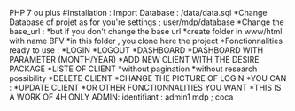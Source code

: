 PHP 7 ou plus 
#Installation :
    Import Database : /data/data.sql
    *Change Database of projet as for you're settings ; user/mdp/database
    *Change the base_url : 
        *but if you don't change the base url
        *create folder in www/html with name BFV
        *in this folder , you clone here the project
    *Fonctionnalities ready to use :
        *LOGIN
        *LOGOUT
        *DASHBOARD
        *DASHBOARD WITH PARAMETER (MONTH/YEAR)
        *ADD NEW CLIENT WITH THE DESIRE PACKAGE
        *LISTE OF CLIENT
            *without pagination
            *without research possibility
        *DELETE CLIENT
    *CHANGE THE PICTURE OF LOGIN
    *YOU CAN :
        *UPDATE CLIENT
        *OR OTHER FONCTIONNALITIES YOU WANT
    *THIS IS A WORK OF 4H ONLY
ADMIN:
    identifiant : admin1
    mdp         ; coca
